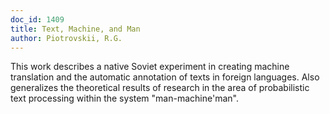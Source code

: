 ```yaml
---
doc_id: 1409
title: Text, Machine, and Man
author: Piotrovskii, R.G.
---
```


This work describes a native Soviet experiment in creating machine translation
and the automatic annotation of texts in foreign languages.
Also generalizes the theoretical results of research in the area of probabilistic
text processing within the system "man-machine'man".